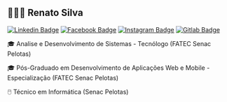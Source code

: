 ## 👨🏻‍💻 Renato Silva
[![Linkedin Badge](https://img.shields.io/badge/LinkedIn-0077B5?style=for-the-badge&logo=linkedin&logoColor=white&link=https://www.linkedin.com/in/renatosilva94/)](https://www.linkedin.com/in/renatosilva94/)
[![Facebook Badge](https://img.shields.io/badge/Facebook-1877F2?style=for-the-badge&logo=facebook&logoColor=white&link=https://www.facebook.com/RenaatoSiilva/)](https://www.facebook.com/RenaatoSiilva/)
[![Instagram Badge](https://img.shields.io/badge/Instagram-E4405F?style=for-the-badge&logo=instagram&logoColor=white&link=https://www.instagram.com/renatosilva94/)](https://gitlab.com/renatosilva94)
[![Gitlab Badge](https://img.shields.io/badge/GitLab-330F63?style=for-the-badge&logo=gitlab&logoColor=white&link=https://gitlab.com/renatosilva94)](https://gitlab.com/renatosilva94)


🎓 Analise e Desenvolvimento de Sistemas - Tecnólogo (FATEC Senac Pelotas)

🎓 Pós-Graduado em Desenvolvimento de Aplicações Web e Mobile - Especialização (FATEC Senac Pelotas)

🖱️ Técnico em Informática (Senac Pelotas)
